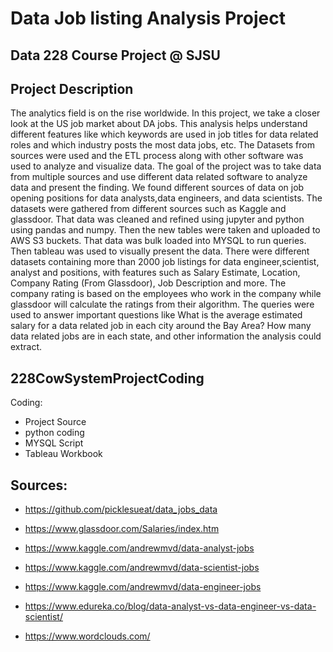 # Data Job listing Analysis Project

## Data 228 Course Project @ SJSU
## Project Description
 The analytics field is on the rise worldwide. In this project, we take a closer look at the US job market about DA jobs. This analysis helps understand different features like which keywords are used in job titles for data related roles and which industry posts the most data jobs, etc. The Datasets from sources were used and the ETL process along with other software was used to analyze and visualize data. The goal of the project was to take data from multiple sources and use different data related software to analyze data and present the finding. We found different sources of data on job opening positions for data analysts,data engineers, and data scientists. The datasets were gathered from different sources such as Kaggle and glassdoor. That data was cleaned and refined using jupyter and python using pandas and numpy. Then the new tables were taken and uploaded to AWS S3 buckets. That data was bulk loaded into MYSQL to run queries. Then tableau was used to visually present the data. There were different datasets containing more than 2000 job listings for data engineer,scientist, analyst and positions, with features such as Salary Estimate, Location, Company Rating (From Glassdoor), Job Description and more. The company rating is based on the employees who work in the company while glassdoor will calculate the ratings from their algorithm. The queries were used to answer important questions like What is the average estimated salary for a data related job in each city around the Bay Area? How many data related jobs are in each state, and other information the analysis could extract.

## 228CowSystemProjectCoding

Coding:
* Project Source
* python coding 
* MYSQL Script
* Tableau Workbook
 
## Sources:
* https://github.com/picklesueat/data_jobs_data

* https://www.glassdoor.com/Salaries/index.htm

* https://www.kaggle.com/andrewmvd/data-analyst-jobs

* https://www.kaggle.com/andrewmvd/data-scientist-jobs

* https://www.kaggle.com/andrewmvd/data-engineer-jobs

* https://www.edureka.co/blog/data-analyst-vs-data-engineer-vs-data-scientist/

* https://www.wordclouds.com/
